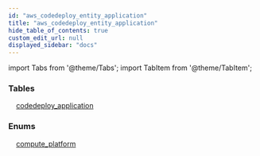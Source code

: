 ```yaml
---
id: "aws_codedeploy_entity_application"
title: "aws_codedeploy_entity_application"
hide_table_of_contents: true
custom_edit_url: null
displayed_sidebar: "docs"
---
```


import Tabs from '@theme/Tabs';
import TabItem from '@theme/TabItem';

<Tabs queryString="view">
  <TabItem value="components" label="Components" default>

### Tables

    [codedeploy_application](../../aws/tables/aws_codedeploy_entity_application.CodedeployApplication)

### Enums
    [compute_platform](../../aws/enums/aws_codedeploy_entity_application.ComputePlatform)

</TabItem>
  <TabItem value="code-examples" label="Code examples">

</TabItem>
</Tabs>
